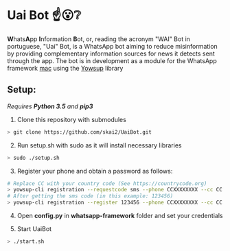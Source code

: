 # Uai Bot :point_up::open_mouth::grey_question:
 **W**hats**A**pp **I**nformation **B**ot, or, reading the acronym "WAI" Bot in portuguese, "Uai" Bot, is a WhatsApp bot aiming to reduce misinformation by providing complementary information sources for news it detects sent through the app. The bot is in development as a module for the WhatsApp framework [mac](https://github.com/danielcardeenas/whatsapp-framework) using the [Yowsup](https://github.com/tgalal/yowsup) library



## Setup:
_Requires **Python 3.5** and **pip3**_
1. Clone this repository with submodules
```sh
> git clone https://github.com/skai2/UaiBot.git
```
2. Run setup.sh with sudo as it will install necessary libraries
```sh
> sudo ./setup.sh
```

3. Register your phone and obtain a password as follows:
```sh
# Replace CC with your country code (See https://countrycode.org)
> yowsup-cli registration --requestcode sms --phone CCXXXXXXXX --cc CC -E android
# After getting the sms code (in this example: 123456)
> yowsup-cli registration --register 123456 --phone CCXXXXXXXX --cc CC -E android
```


4. Open **config.py** in **whatsapp-framework** folder and set your credentials

5. Start UaiBot
```sh
> ./start.sh
```
